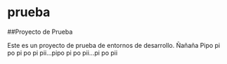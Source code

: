 # prueba
##Proyecto de Prueba

Este es un proyecto de prueba de entornos de desarrollo.
Ñañaña
Pipo pi po pi po pi pii...pipo pi po pii...pi po pii
